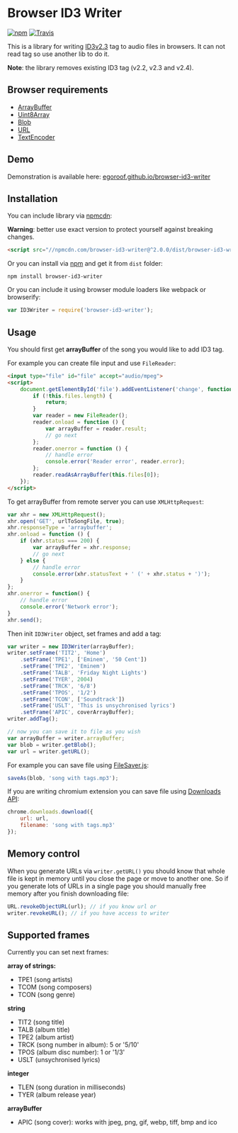 # Browser ID3 Writer

[![npm](https://img.shields.io/npm/v/browser-id3-writer.svg?style=flat-square)](https://www.npmjs.com/package/browser-id3-writer)
[![Travis](https://img.shields.io/travis/egoroof/browser-id3-writer.svg?style=flat-square)](https://travis-ci.org/egoroof/browser-id3-writer)

This is a library for writing [ID3v2.3](http://id3.org/id3v2.3.0)
tag to audio files in browsers.
It can not read tag so use another lib to do it.

**Note**: the library removes existing ID3 tag (v2.2, v2.3 and v2.4).

## Browser requirements
- [ArrayBuffer](https://developer.mozilla.org/en-US/docs/Web/JavaScript/Reference/Global_Objects/ArrayBuffer)
- [Uint8Array](https://developer.mozilla.org/en-US/docs/Web/JavaScript/Reference/Global_Objects/Uint8Array)
- [Blob](https://developer.mozilla.org/en-US/docs/Web/API/Blob)
- [URL](https://developer.mozilla.org/en-US/docs/Web/API/URL)
- [TextEncoder](https://developer.mozilla.org/en-US/docs/Web/API/TextEncoder)

## Demo

Demonstration is available here: [egoroof.github.io/browser-id3-writer](https://egoroof.github.io/browser-id3-writer/)

## Installation

You can include library via [npmcdn](https://npmcdn.com/):

**Warning**: better use exact version to protect yourself against breaking changes.

```html
<script src="//npmcdn.com/browser-id3-writer@^2.0.0/dist/browser-id3-writer.min.js"></script>
```

Or you can install via [npm](https://www.npmjs.com/) and get it from `dist` folder:

```
npm install browser-id3-writer
```

Or you can include it using browser module loaders like webpack or browserify:

```js
var ID3Writer = require('browser-id3-writer');
```

## Usage

You should first get **arrayBuffer** of the song you would like to add ID3 tag.

For example you can create file input and use `FileReader`:

```html
<input type="file" id="file" accept="audio/mpeg">
<script>
    document.getElementById('file').addEventListener('change', function () {
        if (!this.files.length) {
            return;
        }
        var reader = new FileReader();
        reader.onload = function () {
            var arrayBuffer = reader.result;
            // go next
        };
        reader.onerror = function () {
            // handle error
            console.error('Reader error', reader.error);
        };
        reader.readAsArrayBuffer(this.files[0]);
    });
</script>
```

To get arrayBuffer from remote server you can use `XMLHttpRequest`:

```js
var xhr = new XMLHttpRequest();
xhr.open('GET', urlToSongFile, true);
xhr.responseType = 'arraybuffer';
xhr.onload = function () {
    if (xhr.status === 200) {
        var arrayBuffer = xhr.response;
        // go next
    } else {
        // handle error
        console.error(xhr.statusText + ' (' + xhr.status + ')');
    }
};
xhr.onerror = function() {
    // handle error
    console.error('Network error');
}
xhr.send();
```

Then init `ID3Writer` object, set frames and add a tag:

```js
var writer = new ID3Writer(arrayBuffer);
writer.setFrame('TIT2', 'Home')
    .setFrame('TPE1', ['Eminem', '50 Cent'])
    .setFrame('TPE2', 'Eminem')
    .setFrame('TALB', 'Friday Night Lights')
    .setFrame('TYER', 2004)
    .setFrame('TRCK', '6/8')
    .setFrame('TPOS', '1/2')
    .setFrame('TCON', ['Soundtrack'])
    .setFrame('USLT', 'This is unsychronised lyrics')
    .setFrame('APIC', coverArrayBuffer);
writer.addTag();

// now you can save it to file as you wish
var arrayBuffer = writer.arrayBuffer;
var blob = writer.getBlob();
var url = writer.getURL();
```

For example you can save file using [FileSaver.js](https://github.com/eligrey/FileSaver.js/):

```js
saveAs(blob, 'song with tags.mp3');
```

If you are writing chromium extension you can save file using
[Downloads API](https://developer.chrome.com/extensions/downloads):

```js
chrome.downloads.download({
    url: url,
    filename: 'song with tags.mp3'
});
```

## Memory control

When you generate URLs via `writer.getURL()` you should know
that whole file is kept in memory until you close the page or move to another one.
So if you generate lots of URLs in a single page you should manually free memory
after you finish downloading file:

```js
URL.revokeObjectURL(url); // if you know url or
writer.revokeURL(); // if you have access to writer
```

## Supported frames

Currently you can set next frames:

**array of strings:**

- TPE1 (song artists)
- TCOM (song composers)
- TCON (song genre)

**string**

- TIT2 (song title)
- TALB (album title)
- TPE2 (album artist)
- TRCK (song number in album): 5 or '5/10'
- TPOS (album disc number): 1 or '1/3'
- USLT (unsychronised lyrics)

**integer**

- TLEN (song duration in milliseconds)
- TYER (album release year)

**arrayBuffer**

- APIC (song cover): works with jpeg, png, gif, webp, tiff, bmp and ico

